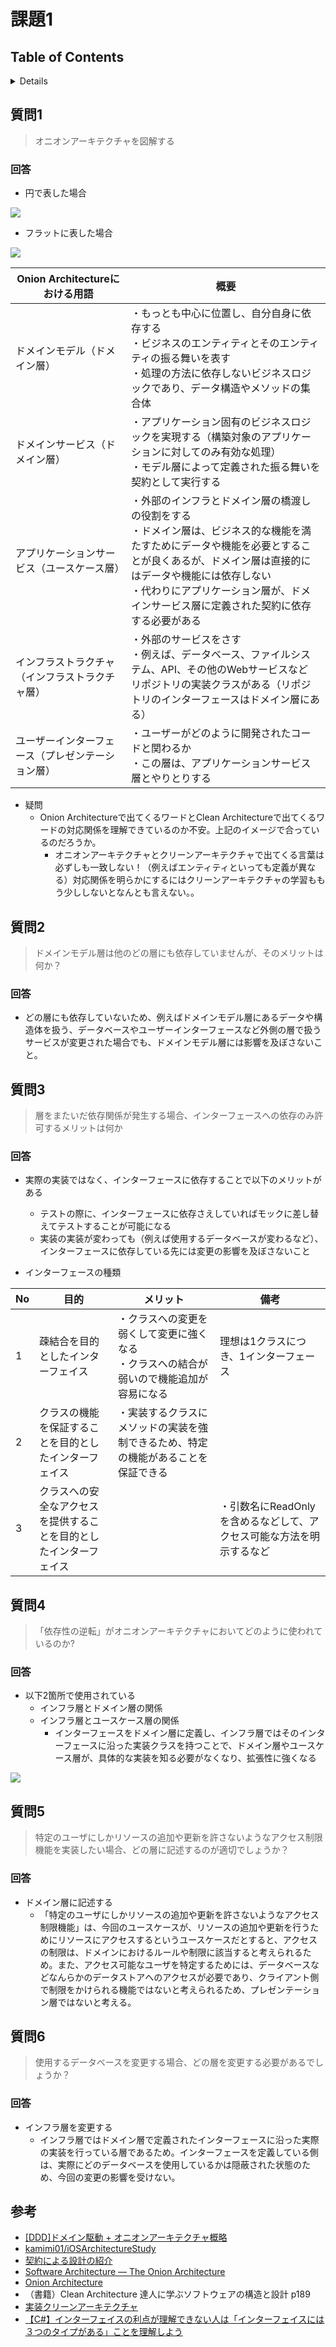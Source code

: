 # 課題1

## Table of Contents
<!-- START doctoc generated TOC please keep comment here to allow auto update -->
<!-- DON'T EDIT THIS SECTION, INSTEAD RE-RUN doctoc TO UPDATE -->
<details>
<summary>Details</summary>

- [質問1](#%E8%B3%AA%E5%95%8F1)
  - [回答](#%E5%9B%9E%E7%AD%94)
- [質問2](#%E8%B3%AA%E5%95%8F2)
  - [回答](#%E5%9B%9E%E7%AD%94-1)
- [質問3](#%E8%B3%AA%E5%95%8F3)
  - [回答](#%E5%9B%9E%E7%AD%94-2)
- [質問4](#%E8%B3%AA%E5%95%8F4)
  - [回答](#%E5%9B%9E%E7%AD%94-3)
- [質問5](#%E8%B3%AA%E5%95%8F5)
  - [回答](#%E5%9B%9E%E7%AD%94-4)
- [質問6](#%E8%B3%AA%E5%95%8F6)
  - [回答](#%E5%9B%9E%E7%AD%94-5)
- [参考](#%E5%8F%82%E8%80%83)

</details>
<!-- END doctoc generated TOC please keep comment here to allow auto update -->

## 質問1

> オニオンアーキテクチャを図解する

### 回答

- 円で表した場合

![](https://qiita-user-contents.imgix.net/https%3A%2F%2Fqiita-image-store.s3.amazonaws.com%2F0%2F30489%2F1a309b15-d1d9-0829-8456-92ab11ba50cb.png?ixlib=rb-4.0.0&auto=format&gif-q=60&q=75&w=1400&fit=max&s=7fb4b2a1ee84d70072be21e328f422d4)

- フラットに表した場合

![](https://qiita-user-contents.imgix.net/https%3A%2F%2Fqiita-image-store.s3.amazonaws.com%2F0%2F30489%2F817fe669-7e30-6e8c-e48a-f4098b05d94e.png?ixlib=rb-4.0.0&auto=format&gif-q=60&q=75&w=1400&fit=max&s=c95b85b8c0986f9bc59de5d4db42646d)


|Onion Architectureにおける用語|概要|
|---------------|------------------------|
|ドメインモデル（ドメイン層）|・もっとも中心に位置し、自分自身に依存する <br>・ビジネスのエンティティとそのエンティティの振る舞いを表す<br>・処理の方法に依存しないビジネスロジックであり、データ構造やメソッドの集合体||
|ドメインサービス（ドメイン層）|・アプリケーション固有のビジネスロジックを実現する（構築対象のアプリケーションに対してのみ有効な処理）<br>・モデル層によって定義された振る舞いを契約として実行する|
|アプリケーションサービス（ユースケース層）|・外部のインフラとドメイン層の橋渡しの役割をする <br>・ドメイン層は、ビジネス的な機能を満たすためにデータや機能を必要とすることが良くあるが、ドメイン層は直接的にはデータや機能には依存しない <br>・代わりにアプリケーション層が、ドメインサービス層に定義された契約に依存する必要がある||
|インフラストラクチャ（インフラストラクチャ層）|・外部のサービスをさす<br>・例えば、データベース、ファイルシステム、API、その他のWebサービスなど<br>リポジトリの実装クラスがある（リポジトリのインターフェースはドメイン層にある）||
|ユーザーインターフェース（プレゼンテーション層）|・ユーザーがどのように開発されたコードと関わるか<br>・この層は、アプリケーションサービス層とやりとりする||

- 疑問
  - Onion Architectureで出てくるワードとClean Architectureで出てくるワードの対応関係を理解できているのか不安。上記のイメージで合っているのだろうか。
    - オニオンアーキテクチャとクリーンアーキテクチャで出てくる言葉は必ずしも一致しない！（例えばエンティティといっても定義が異なる）対応関係を明らかにするにはクリーンアーキテクチャの学習ももう少ししないとなんとも言えない。。

## 質問2

> ドメインモデル層は他のどの層にも依存していませんが、そのメリットは何か？

### 回答

- どの層にも依存していないため、例えばドメインモデル層にあるデータや構造体を扱う、データベースやユーザーインターフェースなど外側の層で扱うサービスが変更された場合でも、ドメインモデル層には影響を及ぼさないこと。

## 質問3

> 層をまたいだ依存関係が発生する場合、インターフェースへの依存のみ許可するメリットは何か

### 回答

- 実際の実装ではなく、インターフェースに依存することで以下のメリットがある
  - テストの際に、インターフェースに依存さえしていればモックに差し替えてテストすることが可能になる
  - 実装の実装が変わっても（例えば使用するデータベースが変わるなど）、インターフェースに依存している先には変更の影響を及ぼさないこと

- インターフェースの種類

|No|目的|メリット|備考|
|---------|--------------|-------------|---------|
|1|疎結合を目的としたインターフェイス|・クラスへの変更を弱くして変更に強くなる<br>・クラスへの結合が弱いので機能追加が容易になる|理想は1クラスにつき、1インターフェース|
|2|クラスの機能を保証することを目的としたインターフェイス|・実装するクラスにメソッドの実装を強制できるため、特定の機能があることを保証できる|
|3|クラスへの安全なアクセスを提供することを目的としたインターフェイス||・引数名にReadOnlyを含めるなどして、アクセス可能な方法を明示するなど|

## 質問4

> 「依存性の逆転」がオニオンアーキテクチャにおいてどのように使われているのか?

### 回答

- 以下2箇所で使用されている
  - インフラ層とドメイン層の関係
  - インフラ層とユースケース層の関係
    - インターフェースをドメイン層に定義し、インフラ層ではそのインターフェースに沿った実装クラスを持つことで、ドメイン層やユースケース層が、具体的な実装を知る必要がなくなり、拡張性に強くなる

![](../../../assets/layer_structure.png)

## 質問5

> 特定のユーザにしかリソースの追加や更新を許さないようなアクセス制限機能を実装したい場合、どの層に記述するのが適切でしょうか？

### 回答

- ドメイン層に記述する
  - 「特定のユーザにしかリソースの追加や更新を許さないようなアクセス制限機能」は、今回のユースケースが、リソースの追加や更新を行うためにリソースにアクセスするというユースケースだとすると、アクセスの制限は、ドメインにおけるルールや制限に該当すると考えられるため。また、アクセス可能なユーザを特定するためには、データベースなどなんらかのデータストアへのアクセスが必要であり、クライアント側で制限をかけられる機能ではないと考えられるため、プレゼンテーション層ではないと考える。

## 質問6

> 使用するデータベースを変更する場合、どの層を変更する必要があるでしょうか？

### 回答

- インフラ層を変更する
  - インフラ層ではドメイン層で定義されたインターフェースに沿った実際の実装を行っている層であるため。インターフェースを定義している側は、実際にどのデータベースを使用しているかは隠蔽された状態のため、今回の変更の影響を受けない。

## 参考

- [[DDD]ドメイン駆動 + オニオンアーキテクチャ概略](https://qiita.com/little_hand_s/items/2040fba15d90b93fc124)
- [kamimi01/iOSArchitectureStudy](https://github.com/kamimi01/iOSArchitectureStudy#onion-architecture)
- [契約による設計の紹介](https://developer.hatenastaff.com/entry/2016/09/01/163542)
- [Software Architecture — The Onion Architecture](https://medium.com/@shivendraodean/software-architecture-the-onion-architecture-1b235bec1dec)
- [Onion Architecture](https://dev.to/barrymcauley/onion-architecture-3fgl)
- （書籍）Clean Architecture 達人に学ぶソフトウェアの構造と設計 p189
- [実装クリーンアーキテクチャ](https://qiita.com/nrslib/items/a5f902c4defc83bd46b8)
- [【C#】インターフェイスの利点が理解できない人は「インターフェイスには３つのタイプがある」ことを理解しよう](https://qiita.com/yutorisan/items/d28386f168f2f3ab166d)